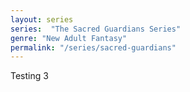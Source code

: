 ```yaml
---
layout: series
series:  "The Sacred Guardians Series"
genre: "New Adult Fantasy"
permalink: "/series/sacred-guardians"
---
```

Testing 3
